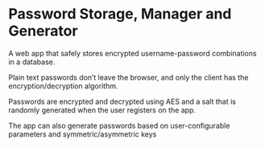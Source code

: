 # Password Storage, Manager and Generator

A web app that safely stores encrypted username-password combinations in a database.

Plain text passwords don’t leave the browser, and only the client has the encryption/decryption algorithm.

Passwords are encrypted and decrypted using AES and a salt that is randomly generated when the user registers on the app.

The app can also generate passwords based on user-configurable parameters and symmetric/asymmetric keys

